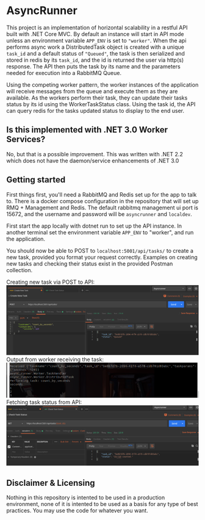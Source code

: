 # AsyncRunner

This project is an implementation of horizontal scalability in a restful API built with .NET Core MVC.
By default an instance will start in API mode unless an environment variable `APP_ENV` is set to `"worker"`.
When the api performs async work a DistributedTask object is created with a unique `task_id` and a default status of `"Queued"`, the task is then serialized and stored in redis by its `task_id`, and the id is returned the user via http(s) response.
The API then puts the task by its name and the parameters needed for execution into a RabbitMQ Queue.

Using the competing worker pattern, the worker instances of the application will receive messages from the queue and execute them as they are available. 
As the workers perform their task, they can update their tasks status by its id using the WorkerTaskStatus class.
Using the task id, the API can query redis for the tasks updated status to display to the end user.

## Is this implemented with .NET 3.0 Worker Services?
No, but that is a possible improvement. This was written with .NET 2.2 which does not have the daemon/service enhancements of .NET 3.0
 
## Getting started
First things first, you'll need a RabbitMQ and Redis set up for the app to talk to. There is a docker compose configuration in the repository that will set up RMQ + Management and Redis. The default rabbitmq management ui port is 15672, and the username and password will be `asyncrunner` and `localdev`.

First start the app locally with dotnet run to set up the API instance.
In another terminal set the environment variable `APP_ENV` to "worker", and run the application.

You should now be able to POST to `localhost:5001/api/tasks/` to create a new task, provided you format your request correctly. Examples on creating new tasks and checking their status exist in the provided Postman collection.

Creating new task via POST to API:
![Creating a new task via POST](https://github.com/Cameleopardus/dotnet_api_async_runner/blob/master/.readme_images/count_by_seconds.png?raw=true)
Output from worker receiving the task:
![Output from worker receiving the task](https://github.com/Cameleopardus/dotnet_api_async_runner/blob/master/.readme_images/worker_output.png?raw=true)
Fetching task status from API:
![Fetching task status from API](https://github.com/Cameleopardus/dotnet_api_async_runner/blob/master/.readme_images/check_task_status.png?raw=true)

## Disclaimer & Licensing
Nothing in this repository is intented to be used in a production environment, none of it is intented to be used as a basis for  any type of best practices.
You may use the code for whatever you want.
